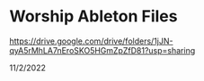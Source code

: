 # Worship Ableton Files

https://drive.google.com/drive/folders/1jJN-qyA5rMhLA7nEroSKO5HGmZpZfD81?usp=sharing

11/2/2022
